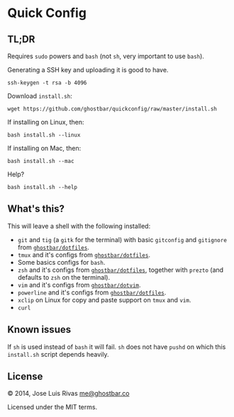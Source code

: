 Quick Config
============

TL;DR
-----

Requires `sudo` powers and `bash` (not `sh`, very important to use `bash`).

Generating a SSH key and uploading it is good to have.

    ssh-keygen -t rsa -b 4096

Download `install.sh`:

    wget https://github.com/ghostbar/quickconfig/raw/master/install.sh

If installing on Linux, then:

    bash install.sh --linux

If installing on Mac, then:

    bash install.sh --mac

Help?

    bash install.sh --help

What's this?
------------
This will leave a shell with the following installed:

+ `git` and `tig` (a `gitk` for the terminal) with basic `gitconfig` and `gitignore` from [`ghostbar/dotfiles`](https://github.com/ghostbar/dotfiles).
+ `tmux` and it's configs from [`ghostbar/dotfiles`](https://github.com/ghostbar/dotfiles).
+ Some basics configs for `bash`.
+ `zsh` and it's configs from [`ghostbar/dotfiles`](https://github.com/ghostbar/dotfiles), together with `prezto` (and defaults to `zsh` on the terminal).
+ `vim` and it's configs from [`ghostbar/dotvim`](https://github.com/ghostbar/dotvim).
+ `powerline` and it's configs from [`ghostbar/dotfiles`](https://github.com/ghostbar/dofiles).
+ `xclip` on Linux for copy and paste support on `tmux` and `vim`.
+ `curl`

Known issues
------------
If `sh` is used instead of `bash` it will fail. `sh` does not have `pushd` on which this `install.sh` script depends heavily.

License
-------
© 2014, Jose Luis Rivas <me@ghostbar.co>

Licensed under the MIT terms.
